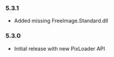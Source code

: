 ### 5.3.1
- Added missing FreeImage.Standard.dll

### 5.3.0
- Initial release with new PixLoader API